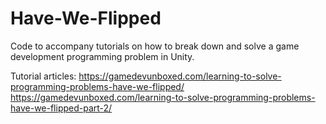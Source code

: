 # Have-We-Flipped

Code to accompany tutorials on how to break down and solve a game development programming problem in Unity. 

Tutorial articles:
https://gamedevunboxed.com/learning-to-solve-programming-problems-have-we-flipped/
https://gamedevunboxed.com/learning-to-solve-programming-problems-have-we-flipped-part-2/
